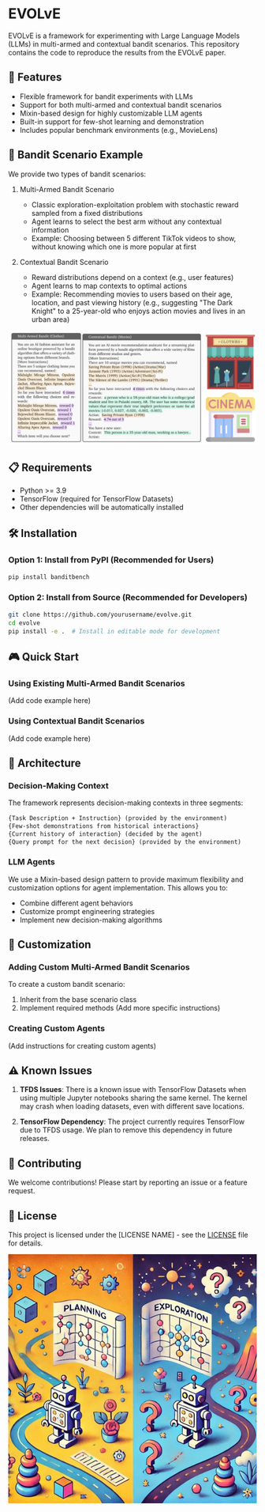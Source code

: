 # EVOLvE

EVOLvE is a framework for experimenting with Large Language Models (LLMs) in multi-armed and contextual bandit scenarios. This repository contains the code to reproduce the results from the EVOLvE paper.

## 🚀 Features

- Flexible framework for bandit experiments with LLMs
- Support for both multi-armed and contextual bandit scenarios
- Mixin-based design for highly customizable LLM agents
- Built-in support for few-shot learning and demonstration
- Includes popular benchmark environments (e.g., MovieLens)

## 🎯 Bandit Scenario Example

We provide two types of bandit scenarios:

1. Multi-Armed Bandit Scenario
   - Classic exploration-exploitation problem with stochastic reward sampled from a fixed distributions
   - Agent learns to select the best arm without any contextual information
   - Example: Choosing between 5 different TikTok videos to show, without knowing which one is more popular at first

2. Contextual Bandit Scenario
   - Reward distributions depend on a context (e.g., user features)
   - Agent learns to map contexts to optimal actions
   - Example: Recommending movies to users based on their age, location, and past viewing history (e.g., suggesting "The Dark Knight" to a 25-year-old who enjoys action movies and lives in an urban area)

<p align="center">
  <img src="assets/bandit_scenario.png" alt="Bandit Scenario Example"/>
</p>

## 📋 Requirements

- Python >= 3.9
- TensorFlow (required for TensorFlow Datasets)
- Other dependencies will be automatically installed

## 🛠️ Installation

### Option 1: Install from PyPI (Recommended for Users)

```bash
pip install banditbench
```

### Option 2: Install from Source (Recommended for Developers)

```bash
git clone https://github.com/yourusername/evolve.git
cd evolve
pip install -e .  # Install in editable mode for development
```

## 🎮 Quick Start

### Using Existing Multi-Armed Bandit Scenarios

(Add code example here)

### Using Contextual Bandit Scenarios

(Add code example here)

## 🧩 Architecture

### Decision-Making Context

The framework represents decision-making contexts in three segments:

```text
{Task Description + Instruction} (provided by the environment)
{Few-shot demonstrations from historical interactions}
{Current history of interaction} (decided by the agent)
{Query prompt for the next decision} (provided by the environment)
```

### LLM Agents

We use a Mixin-based design pattern to provide maximum flexibility and customization options for agent implementation. This allows you to:
- Combine different agent behaviors
- Customize prompt engineering strategies
- Implement new decision-making algorithms

## 🔧 Customization

### Adding Custom Multi-Armed Bandit Scenarios

To create a custom bandit scenario:
1. Inherit from the base scenario class
2. Implement required methods
(Add more specific instructions)

### Creating Custom Agents

(Add instructions for creating custom agents)

## ⚠️ Known Issues

1. **TFDS Issues**: There is a known issue with TensorFlow Datasets when using multiple Jupyter notebooks sharing the same kernel. The kernel may crash when loading datasets, even with different save locations.

2. **TensorFlow Dependency**: The project currently requires TensorFlow due to TFDS usage. We plan to remove this dependency in future releases.

## 🤝 Contributing

We welcome contributions! Please start by reporting an issue or a feature request.

## 📄 License

This project is licensed under the [LICENSE NAME] - see the [LICENSE](LICENSE) file for details.

<p align="center">
  <img src="assets/main.jpeg" alt="EVOLvE Framework Overview"/>
</p>
